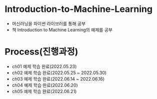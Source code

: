 # Introduction-to-Machine-Learning
- 머신러닝을 파이썬 라이브러를 통해 공부
- 책 Introduction to Machine Learning의 예제를 공부

# Process(진행과정)
- ch01 예제 학습 완료(2022.05.23)
- ch02 예제 학습 완료(2022.05.25 ~ 2022.05.30)
- ch03 예제 학습 완료(2022.06.14 ~ 2022.06.16)
- ch04 예제 학습 완료(2022.06.20)
- ch05 예제 학습 완료(2022.06.21)